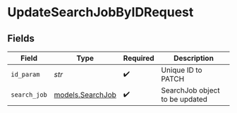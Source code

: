 # UpdateSearchJobByIDRequest


## Fields

| Field                                      | Type                                       | Required                                   | Description                                |
| ------------------------------------------ | ------------------------------------------ | ------------------------------------------ | ------------------------------------------ |
| `id_param`                                 | *str*                                      | :heavy_check_mark:                         | Unique ID to PATCH                         |
| `search_job`                               | [models.SearchJob](../models/searchjob.md) | :heavy_check_mark:                         | SearchJob object to be updated             |
